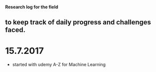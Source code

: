 #### Research log for the field
## to keep track of daily progress and challenges faced.

# 15.7.2017
* started with udemy A-Z for Machine Learning 